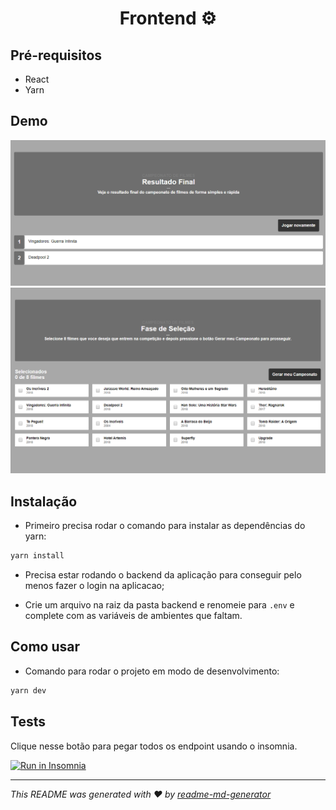 <h1 align="center">Frontend ⚙️</h1>

## Pré-requisitos

- React
- Yarn

## Demo

<img alt="Login fastfeet" title="Login fastfeet" src="https://github.com/estevaowat/movies-world-cup/blob/master/assets/resultado%20copa%20do%20mundo.PNG" width="600px" />
 <img alt="Entregas fastfeet" title="entregas Fastfeet" src="https://github.com/estevaowat/movies-world-cup/blob/master/assets/Copa%20do%20mundo%20de%20filmes.PNG" width="600px" />

## Instalação

- Primeiro precisa rodar o comando para instalar as dependências do yarn:

```sh
yarn install
```

- Precisa estar rodando o backend da aplicação para conseguir pelo menos fazer o login na aplicacao;

- Crie um arquivo na raiz da pasta backend e renomeie para `.env` e complete com as variáveis de ambientes que faltam.

## Como usar

- Comando para rodar o projeto em modo de desenvolvimento:

```sh
yarn dev
```

## Tests

Clique nesse botão para pegar todos os endpoint usando o insomnia.

<a href="https://insomnia.rest/run/?label=git%40github.com%3Aestevaowat%2Ffastfeet.git&uri=https%3A%2F%2Fraw.githubusercontent.com%2Festevaowat%2Ffastfeet%2Fmaster%2Fbackend%2Finsomnia_requests.json" target="_blank"><img src="https://insomnia.rest/images/run.svg" alt="Run in Insomnia"></a>

---

_This README was generated with ❤️ by [readme-md-generator](https://github.com/kefranabg/readme-md-generator)_
